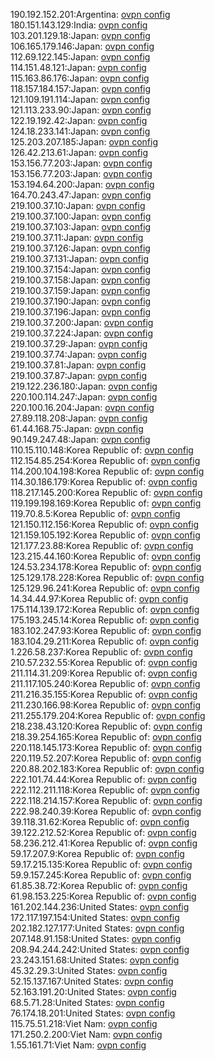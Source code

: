 190.192.152.201:Argentina: [ovpn config](vpn/190_192_152_201.ovpn)  
180.151.143.129:India: [ovpn config](vpn/180_151_143_129.ovpn)  
103.201.129.18:Japan: [ovpn config](vpn/103_201_129_18.ovpn)  
106.165.179.146:Japan: [ovpn config](vpn/106_165_179_146.ovpn)  
112.69.122.145:Japan: [ovpn config](vpn/112_69_122_145.ovpn)  
114.151.48.121:Japan: [ovpn config](vpn/114_151_48_121.ovpn)  
115.163.86.176:Japan: [ovpn config](vpn/115_163_86_176.ovpn)  
118.157.184.157:Japan: [ovpn config](vpn/118_157_184_157.ovpn)  
121.109.191.114:Japan: [ovpn config](vpn/121_109_191_114.ovpn)  
121.113.233.90:Japan: [ovpn config](vpn/121_113_233_90.ovpn)  
122.19.192.42:Japan: [ovpn config](vpn/122_19_192_42.ovpn)  
124.18.233.141:Japan: [ovpn config](vpn/124_18_233_141.ovpn)  
125.203.207.185:Japan: [ovpn config](vpn/125_203_207_185.ovpn)  
126.42.213.61:Japan: [ovpn config](vpn/126_42_213_61.ovpn)  
153.156.77.203:Japan: [ovpn config](vpn/153_156_77_203.ovpn)  
153.156.77.203:Japan: [ovpn config](vpn/153_156_77_203.ovpn)  
153.194.64.200:Japan: [ovpn config](vpn/153_194_64_200.ovpn)  
164.70.243.47:Japan: [ovpn config](vpn/164_70_243_47.ovpn)  
219.100.37.10:Japan: [ovpn config](vpn/219_100_37_10.ovpn)  
219.100.37.100:Japan: [ovpn config](vpn/219_100_37_100.ovpn)  
219.100.37.103:Japan: [ovpn config](vpn/219_100_37_103.ovpn)  
219.100.37.11:Japan: [ovpn config](vpn/219_100_37_11.ovpn)  
219.100.37.126:Japan: [ovpn config](vpn/219_100_37_126.ovpn)  
219.100.37.131:Japan: [ovpn config](vpn/219_100_37_131.ovpn)  
219.100.37.154:Japan: [ovpn config](vpn/219_100_37_154.ovpn)  
219.100.37.158:Japan: [ovpn config](vpn/219_100_37_158.ovpn)  
219.100.37.159:Japan: [ovpn config](vpn/219_100_37_159.ovpn)  
219.100.37.190:Japan: [ovpn config](vpn/219_100_37_190.ovpn)  
219.100.37.196:Japan: [ovpn config](vpn/219_100_37_196.ovpn)  
219.100.37.200:Japan: [ovpn config](vpn/219_100_37_200.ovpn)  
219.100.37.224:Japan: [ovpn config](vpn/219_100_37_224.ovpn)  
219.100.37.29:Japan: [ovpn config](vpn/219_100_37_29.ovpn)  
219.100.37.74:Japan: [ovpn config](vpn/219_100_37_74.ovpn)  
219.100.37.81:Japan: [ovpn config](vpn/219_100_37_81.ovpn)  
219.100.37.87:Japan: [ovpn config](vpn/219_100_37_87.ovpn)  
219.122.236.180:Japan: [ovpn config](vpn/219_122_236_180.ovpn)  
220.100.114.247:Japan: [ovpn config](vpn/220_100_114_247.ovpn)  
220.100.16.204:Japan: [ovpn config](vpn/220_100_16_204.ovpn)  
27.89.118.208:Japan: [ovpn config](vpn/27_89_118_208.ovpn)  
61.44.168.75:Japan: [ovpn config](vpn/61_44_168_75.ovpn)  
90.149.247.48:Japan: [ovpn config](vpn/90_149_247_48.ovpn)  
110.15.110.148:Korea Republic of: [ovpn config](vpn/110_15_110_148.ovpn)  
112.154.85.254:Korea Republic of: [ovpn config](vpn/112_154_85_254.ovpn)  
114.200.104.198:Korea Republic of: [ovpn config](vpn/114_200_104_198.ovpn)  
114.30.186.179:Korea Republic of: [ovpn config](vpn/114_30_186_179.ovpn)  
118.217.145.200:Korea Republic of: [ovpn config](vpn/118_217_145_200.ovpn)  
119.199.198.169:Korea Republic of: [ovpn config](vpn/119_199_198_169.ovpn)  
119.70.8.5:Korea Republic of: [ovpn config](vpn/119_70_8_5.ovpn)  
121.150.112.156:Korea Republic of: [ovpn config](vpn/121_150_112_156.ovpn)  
121.159.105.192:Korea Republic of: [ovpn config](vpn/121_159_105_192.ovpn)  
121.177.23.88:Korea Republic of: [ovpn config](vpn/121_177_23_88.ovpn)  
123.215.44.160:Korea Republic of: [ovpn config](vpn/123_215_44_160.ovpn)  
124.53.234.178:Korea Republic of: [ovpn config](vpn/124_53_234_178.ovpn)  
125.129.178.228:Korea Republic of: [ovpn config](vpn/125_129_178_228.ovpn)  
125.129.96.241:Korea Republic of: [ovpn config](vpn/125_129_96_241.ovpn)  
14.34.44.97:Korea Republic of: [ovpn config](vpn/14_34_44_97.ovpn)  
175.114.139.172:Korea Republic of: [ovpn config](vpn/175_114_139_172.ovpn)  
175.193.245.14:Korea Republic of: [ovpn config](vpn/175_193_245_14.ovpn)  
183.102.247.93:Korea Republic of: [ovpn config](vpn/183_102_247_93.ovpn)  
183.104.29.211:Korea Republic of: [ovpn config](vpn/183_104_29_211.ovpn)  
1.226.58.237:Korea Republic of: [ovpn config](vpn/1_226_58_237.ovpn)  
210.57.232.55:Korea Republic of: [ovpn config](vpn/210_57_232_55.ovpn)  
211.114.31.209:Korea Republic of: [ovpn config](vpn/211_114_31_209.ovpn)  
211.117.105.240:Korea Republic of: [ovpn config](vpn/211_117_105_240.ovpn)  
211.216.35.155:Korea Republic of: [ovpn config](vpn/211_216_35_155.ovpn)  
211.230.166.98:Korea Republic of: [ovpn config](vpn/211_230_166_98.ovpn)  
211.255.179.204:Korea Republic of: [ovpn config](vpn/211_255_179_204.ovpn)  
218.238.43.120:Korea Republic of: [ovpn config](vpn/218_238_43_120.ovpn)  
218.39.254.165:Korea Republic of: [ovpn config](vpn/218_39_254_165.ovpn)  
220.118.145.173:Korea Republic of: [ovpn config](vpn/220_118_145_173.ovpn)  
220.119.52.207:Korea Republic of: [ovpn config](vpn/220_119_52_207.ovpn)  
220.88.202.183:Korea Republic of: [ovpn config](vpn/220_88_202_183.ovpn)  
222.101.74.44:Korea Republic of: [ovpn config](vpn/222_101_74_44.ovpn)  
222.112.211.118:Korea Republic of: [ovpn config](vpn/222_112_211_118.ovpn)  
222.118.214.157:Korea Republic of: [ovpn config](vpn/222_118_214_157.ovpn)  
222.98.240.39:Korea Republic of: [ovpn config](vpn/222_98_240_39.ovpn)  
39.118.31.62:Korea Republic of: [ovpn config](vpn/39_118_31_62.ovpn)  
39.122.212.52:Korea Republic of: [ovpn config](vpn/39_122_212_52.ovpn)  
58.236.212.41:Korea Republic of: [ovpn config](vpn/58_236_212_41.ovpn)  
59.17.207.9:Korea Republic of: [ovpn config](vpn/59_17_207_9.ovpn)  
59.17.215.135:Korea Republic of: [ovpn config](vpn/59_17_215_135.ovpn)  
59.9.157.245:Korea Republic of: [ovpn config](vpn/59_9_157_245.ovpn)  
61.85.38.72:Korea Republic of: [ovpn config](vpn/61_85_38_72.ovpn)  
61.98.153.225:Korea Republic of: [ovpn config](vpn/61_98_153_225.ovpn)  
161.202.144.236:United States: [ovpn config](vpn/161_202_144_236.ovpn)  
172.117.197.154:United States: [ovpn config](vpn/172_117_197_154.ovpn)  
202.182.127.177:United States: [ovpn config](vpn/202_182_127_177.ovpn)  
207.148.91.158:United States: [ovpn config](vpn/207_148_91_158.ovpn)  
208.94.244.242:United States: [ovpn config](vpn/208_94_244_242.ovpn)  
23.243.151.68:United States: [ovpn config](vpn/23_243_151_68.ovpn)  
45.32.29.3:United States: [ovpn config](vpn/45_32_29_3.ovpn)  
52.15.137.167:United States: [ovpn config](vpn/52_15_137_167.ovpn)  
52.163.191.20:United States: [ovpn config](vpn/52_163_191_20.ovpn)  
68.5.71.28:United States: [ovpn config](vpn/68_5_71_28.ovpn)  
76.174.18.201:United States: [ovpn config](vpn/76_174_18_201.ovpn)  
115.75.51.218:Viet Nam: [ovpn config](vpn/115_75_51_218.ovpn)  
171.250.2.200:Viet Nam: [ovpn config](vpn/171_250_2_200.ovpn)  
1.55.161.71:Viet Nam: [ovpn config](vpn/1_55_161_71.ovpn)  
